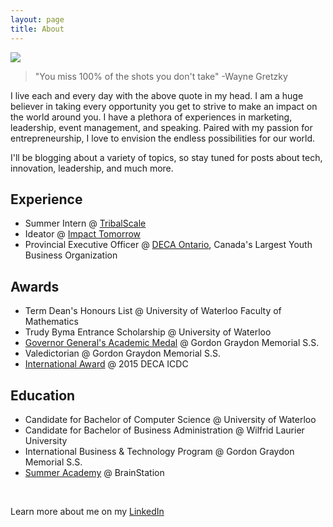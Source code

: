 ```yaml
---
layout: page
title: About
---
```


![](https://cdn-images-1.medium.com/max/800/1*mLjH81VT-HDPSj8pmjMVCQ.png)

> "You miss 100% of the shots you don't take"
> 	-Wayne Gretzky


I live each and every day with the above quote in my head. I am a huge believer in taking every opportunity you get to strive to make an impact on the world around you. I have a plethora of experiences in marketing, leadership, event management, and speaking. Paired with my passion for entrepreneurship, I love to envision the endless possibilities for our world.

I'll be blogging about a variety of topics, so stay tuned for posts about tech, innovation, leadership, and much more. 



## Experience

* Summer Intern @ [TribalScale](http://www.tribalscale.com/)
* Ideator @ [Impact Tomorrow](http://impacttomorrow.ca/)
* Provincial Executive Officer @ [DECA Ontario](http://2016.deca.ca/), Canada's Largest Youth Business Organization

## Awards

* Term Dean's Honours List @ University of Waterloo Faculty of Mathematics
* Trudy Byma Entrance Scholarship @ University of Waterloo
* [Governor General's Academic Medal](https://www.gg.ca/document.aspx?id=15294&lan=eng) @ Gordon Graydon Memorial S.S.
* Valedictorian @ Gordon Graydon Memorial S.S.
* [International Award](https://www.youtube.com/watch?v=loXPOB3yddQ) @ 2015 DECA ICDC

## Education

* Candidate for Bachelor of Computer Science @ University of Waterloo
* Candidate for Bachelor of Business Administration @ Wilfrid Laurier University
* International Business & Technology Program @ Gordon Graydon Memorial S.S.
* [Summer Academy](https://blog.brainstation.io/201561brainstation-summer-academy/) @ BrainStation


<br />

<p class="message">
Learn more about me on my <a href="https://www.linkedin.com/in/rushigajaria/"> LinkedIn </a>
 
<br />

</p>
